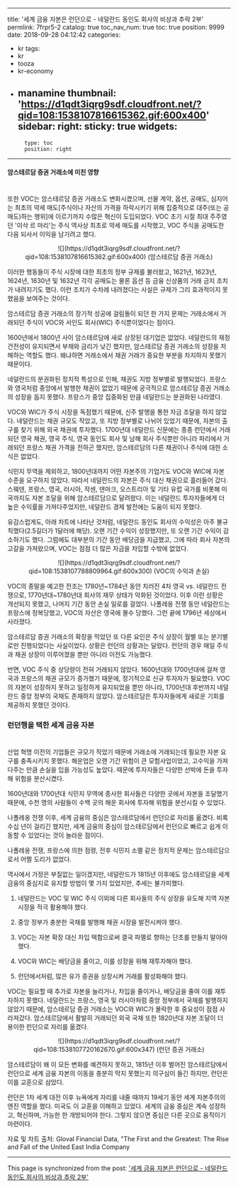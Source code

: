 
---
title: '세계 금융 자본은 런던으로 - 네덜란드 동인도 회사의 비상과 추락 2부'
permlink: 7frpr5-2
catalog: true
toc_nav_num: true
toc: true
position: 9999
date: 2018-09-28 04:12:42
categories:
- kr
tags:
- kr
- tooza
- kr-economy
- manamine
thumbnail: 'https://d1qdt3iqrg9sdf.cloudfront.net/?qid=108:1538107816615362.gif:600x400'
sidebar:
    right:
        sticky: true
widgets:
    -
        type: toc
        position: right
---


#### 암스테르담 증권 거래소에 미친 영향 
#
또한 VOC는 암스테르담 증권 거래소도 변화시켰으며, 선물 계약, 옵션, 공매도, 심지어는 최초의 약세 매도[주식이나 자산의 가격을 하락시키기 위해 집중적으로 대주(또는 공매도)하는 행위]에 이르기까지 수많은 혁신이 도입되었다. VOC 초기 시절 최대 주주였던 '이삭 르 마리'는 주식 역사상 최초로 약세 매도를 시작했고, VOC 주식을 공매도한 다음 되사서 이익을 남기려고 했다.  

<center>
![](https://d1qdt3iqrg9sdf.cloudfront.net/?qid=108:1538107816615362.gif:600x400)
(암스테르담 증권 거래소)
</center>

이러한 행동들이 주식 시장에 대한 최초의 정부 규제를 불러왔고, 1621년, 1623년, 1624년, 1630년 및 1632년 각각 공매도는 물론 옵션 등 금융 신상품의 거래 금지 조치가 내려지기도 했다. 이런 조치가 수차례 내려졌다는 사실은 규제가 그리 효과적이지 못했음을 보여주는 것이다.  

암스테르담 증권 거래소의 장기적 성공에 걸림돌이 되던 한 가지 문제는 거래소에서 거래되던 주식이 VOC와 서인도 회사(WIC) 주식뿐이었다는 점이다. 

1600년에서 1800년 사이 암스테르담에 새로 상장된 대기업은 없었다. 네덜란드의 재정 건전성이 유지되면서 부채와 금리가 낮긴 했지만, 암스테르담 증권 거래소의 성장을 저해하는 역할도 했다. 왜냐하면 거래소에서 채권 거래가 중요한 부분을 차지하지 못했기 때문이다. 

네덜란드의 분권화된 정치적 특성으로 인해, 채권도 지방 정부별로 발행되었다. 프랑스와 영국처럼 중앙에서 발행한 채권이 없었기 때문에 궁극적으로 암스테르담 증권 거래소의 성장을 돕지 못했다. 프랑스가 중앙 집중화된 만큼 네덜란드는 분권화된 나라였다.  

VOC와 WIC가 주식 시장을 독점했기 때문에, 신주 발행을 통한 자금 조달을 하지 않았다. 네덜란드는 채권 규모도 작았고, 또 지방 정부별로 나뉘어 있었기 때문에, 자본의 출구를 찾기 위해 외국 채권에 투자했다. 1700년대 네덜란드 신문에는 종종 런던에서 거래되던 영국 채권, 영국 주식, 영국 동인도 회사 및 남해 회사 주식뿐만 아니라 파리에서 거래되던 프랑스 채권 가격을 전하곤 했지만, 암스테르담의 다른 채권이나 주식에 대한 소식은 없었다.  

식민지 무역을 제외하고, 1800년대까지 어떤 자본주의 기업가도 VOC와 WIC에 자본 수준을 요구하지 않았다. 따라서 네덜란드의 자본은 주식 대신 채권으로 흘러들어 갔다.  스웨덴, 프랑스, 영국, 러시아, 작센, 덴마크, 오스트리아 및 기타 유럽 국가를 비롯해 미국까지도 자본 조달을 위해 암스테르담으로 달려왔다. 이는 네덜란드 투자자들에게 더 높은 수익률을 가져다주었지만, 네덜란드 경제 발전에는 도움이 되지 못했다. 

유감스럽게도, 아래 차트에 나타난 것처럼, 네덜란드 동인도 회사의 수익성은 아주 불규칙했다(2.5길더가 1달러에 해당). 오랜 기간 수익이 성장했지만, 또 오랜 기간 수익이 감소하기도 했다. 그럼에도 대부분의 기간 동안 배당금을 지급했고, 그에 따라 회사 자본의 고갈을 가져왔으며, VOC는 점점 더 많은 자금을 차입할 수밖에 없었다.

<center>
![](https://d1qdt3iqrg9sdf.cloudfront.net/?qid=108:1538107788809964.gif:600x300)
(VOC의 수익과 손실)
</center>

VOC의 종말을 예고한 전조는 1780년~1784년 동안 치러진 4차 영국 vs. 네덜란드 전쟁으로, 1770년대~1780년대 회사의 재무 상태가 악화된 것이었다. 이후 이런 상황은  개선되지 못했고, 나머지 기간 동안 손실 일로를 걸었다. 나폴레옹 전쟁 동안 네덜란드는 프랑스에 정복당했고, VOC의 자산은 영국에 몰수 당했다. 그런 끝에 1796년 세상에서 사라졌다. 
  
암스테르담 증권 거래소의 확장을 막았던 또 다른 요인은 주식 상장이 월별 또는 분기별로만 진행되었다는 사실이었다. 상황은 런던의 상황과는 달랐다. 런던의 경우 매일 주식과 채권 상장이 이루어졌을 뿐만 아니라 이전도 가능했다.  

반면, VOC 주식 중 상당량이 전혀 거래되지 않았다. 1600년대와 1700년대에 걸쳐 영국과 프랑스의 채권 규모가 증가했기 때문에, 정기적으로 신규 투자자가 필요했다. VOC의 자본이 성장하지 못하고 일정하게 유지되었을 뿐만 아니라, 1700년대 후반까지 네덜란드 중앙 정부의 국채도 존재하지 않았다. 암스테르담은 투자자들에게 새로운 기회를 제공하지 못했던 것이다. 

### 런던행을 택한 세계 금융 자본 
#
산업 혁명 이전의 기업들은 규모가 작았기 때문에 거래소에 거래되는데 필요한 자본 요구를 충족시키지 못했다. 해운업은 오랜 기간 위험이 큰 모험사업이었고, 고수익을 가져다주는 만큼 손실을 입을 가능성도 높았다. 때문에 투자자들은 다양한 선박에 돈을 투자해 위험을 분산시켰다.  

1600년대와 1700년대 식민지 무역에 종사한 회사들은 다양한 곳에서 자본을 조달했기 때문에, 수천 명의 사람들이 수백 곳의 해운 회사에 투자해 위험을 분산시킬 수 있었다.  

나폴레옹 전쟁 이후, 세계 금융의 중심은 암스테르담에서 런던으로 자리를 옮겼다. 비록 수십 년이 걸리긴 했지만, 세계 금융의 중심이 암스테르담에서 런던으로 빠르고 쉽게 이동할 수 있었다는 것이 놀라운 점이다. 

나폴레옹 전쟁, 프랑스에 의한 점령, 전후 식민지 소멸 같은 정치적 문제는 암스테르담으로서 어쩔 도리가 없었다.

역사에서 가정은 부질없는 일이겠지만, 네덜란드가 1815년 이후에도 암스테르담을 세계 금융의 중심지로 유지할 방법이 몇 가지 있었지만, 추세는 불가피했다.  

1) 네덜란드는 VOC 및 WIC 주식 이외에 다른 회사들의 주식 상장을 유도해 지역 자본 시장을 적극 활용해야 했다.  

2) 중앙 정부가 충분한 국채를 발행해 채권 시장을 발전시켜야 했다. 

3) VOC는 자본 확장 대신 차입 택함으로써 결국 파멸로 향하는 단초를 만들지 말아야 했다. 

4) VOC와 WIC는 배당금을 줄이고, 이를 성장을 위해 재투자해야 했다.  

5) 런던에서처럼, 많은 유가 증권을 상장시켜 거래를 활성화해야 했다.  

VOC는 필요할 때 추가로 자본을 늘리거나, 차입을 줄이거나, 배당금을 줄여 이를 재투자하지 못했다. 네덜란드는 프랑스, 영국 및 러시아처럼 중앙 정부에서 국채를 발행하지 않았기 때문에, 암스테르담 증권 거래소는 VOC와 WIC가 몰락한 후 중요성이 점점 사라져갔다. 암스테르담에서 활발히 거래되던 외국 국채 또한 1820년대 자본 조달이 더 용이한 런던으로 자리를 옮겼다. 

<center>
![](https://d1qdt3iqrg9sdf.cloudfront.net/?qid=108:1538107720162670.gif:600x347)
(런던 증권 거래소)
</center>

암스테르담이 왜 이 모든 변화를 예견하지 못하고, 1815년 이후 벌어진 암스테르담에서 런던으로 세계 금융 자본의 이동을 충분히 막지 못했는지 의구심이 들긴 하지만, 런던은 이를 교훈으로 삼았다.  

런던은 1차 세계 대전 이후 뉴욕에게 자리를 내줄 때까지 19세기 동안 세계 자본주의의 엔진 역할을 했다.  미국도 이 교훈을 이해하고 있었다. 세계의 금융 중심은 계속 성장하고, 혁신하며, 가능한 한 개방되어야 한다. 그렇지 않으면 중심은 다른 곳으로 움직이기 마련이다.  

자료 및 차트 출처: Gloval Financial Data, "The First and the Greatest: The Rise and Fall of the United East India Company

- - -

This page is synchronized from the post: ['세계 금융 자본은 런던으로 - 네덜란드 동인도 회사의 비상과 추락 2부'](https://steemit.com/@pius.pius/7frpr5-2)
